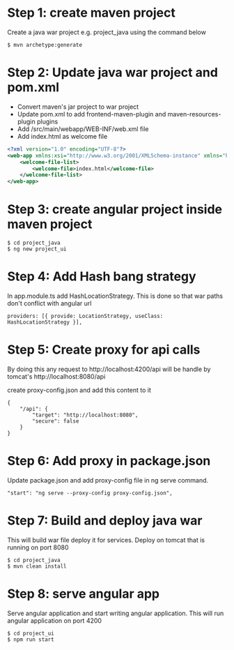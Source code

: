 # Step 1: create maven project
Create a java war project e.g. project_java using the command below

```$ mvn archetype:generate```


# Step 2: Update java war project and pom.xml

* Convert maven's jar project to war project
* Update pom.xml to add frontend-maven-plugin and maven-resources-plugin 
plugins
* Add /src/main/webapp/WEB-INF/web.xml file
* Add index.html as welcome file


```xml
<?xml version="1.0" encoding="UTF-8"?>
<web-app xmlns:xsi="http://www.w3.org/2001/XMLSchema-instance" xmlns="http://java.sun.com/xml/ns/javaee" xmlns:web="http://java.sun.com/xml/ns/javaee/web-app_2_5.xsd" xsi:schemaLocation="http://java.sun.com/xml/ns/javaee http://java.sun.com/xml/ns/javaee/web-app_2_5.xsd" version="2.5">
    <welcome-file-list>
        <welcome-file>index.html</welcome-file>
    </welcome-file-list>
</web-app>
```

# Step 3: create angular project inside maven project

```
$ cd project_java
$ ng new project_ui

```

# Step 4: Add Hash bang strategy 

In app.module.ts add HashLocationStrategy. This is done so that war paths don't
conflict with angular url

```providers: [{ provide: LocationStrategy, useClass: HashLocationStrategy }],```

# Step 5: Create proxy for api calls 
By doing this any request to http://localhost:4200/api 
will be handle by tomcat's http://localhost:8080/api

create proxy-config.json and add this content to it
```
{
    "/api": {
        "target": "http://localhost:8080",
        "secure": false
    }
}
```

# Step 6: Add proxy in package.json
Update package.json and add proxy-config file in ng serve command.

```"start": "ng serve --proxy-config proxy-config.json",```

# Step 7: Build and deploy java war

This will build war file deploy it for services. Deploy on tomcat 
that is running on port 8080

```
$ cd project_java
$ mvn clean install
```

# Step 8: serve angular app
Serve angular application and start writing angular application. This will
run angular application on port 4200

```
$ cd project_ui
$ npm run start
```